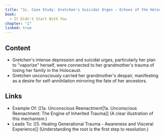 ```yaml
---
title: "1c. Case Study: Gretchen's Suicidal Urges - Echoes of the Holocaust"
book:
  - It Didn't Start With You
chapter: "1"
linked: true
---
```

## Content

- Gretchen's intense depression and suicidal urges, particularly her plan to "vaporize" herself, were connected to her grandmother's trauma of losing her family in the Holocaust. 
- Gretchen unconsciously carried her grandmother's despair, manifesting as a desire for self-annihilation mirroring the fate of her ancestors.

## Links

- Example Of: [[1a. Unconscious Reenactment|1a. Unconscious Reenactment: The Engine of Inherited Trauma]] (A clear illustration of this mechanism.)
- Leads To: [[5. Healing Generational Trauma - Awareness and Visceral Experience]] (Understanding the root is the first step to resolution.)

